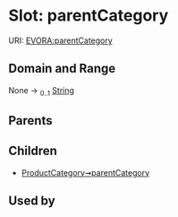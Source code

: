 
# Slot: parentCategory



URI: [EVORA:parentCategory](https://evora-project.eu/parentCategory)


## Domain and Range

None &#8594;  <sub>0..1</sub> [String](types/String.md)

## Parents


## Children

 *  [ProductCategory➞parentCategory](ProductCategory_parentCategory.md)

## Used by

